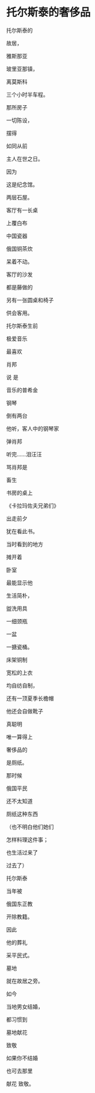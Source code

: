    

# 托尔斯泰的奢侈品

托尔斯泰的

故居，

雅斯那亚

玻里亚那镇，

离莫斯科

三个小时半车程。

那所房子

一切陈设，

摆得

如同从前

主人在世之日。

因为

这是纪念馆。

两层石屋。

客厅有一长桌

上覆白布

中国瓷器

俄国铜茶炊

呆着不动。

客厅的沙发

都是藤做的

另有一张圆桌和椅子

供会客用。

  

托尔斯泰生前

极爱音乐

最喜欢

肖邦

说 是

音乐的普希金

钢琴

倒有两台

他听，客人中的钢琴家

弹肖邦

听完……泪汪汪

骂肖邦是

畜生

  

书房的桌上

《卡拉玛佐夫兄弟们》

出走前夕

犹在看此书。

当时看到的地方

摊开着

  

卧室

最能显示他

生活简朴，

盥洗用具

一细颈瓶

一盆

一搪瓷桶。

床架铜制

宽松的上衣

均自纺自制，

还有一顶夏季长檐帽

他还会自做靴子

真聪明

  

唯一算得上

奢侈品的

是厕纸。

那时候

俄国平民

还不太知道

厕纸这种东西

（也不明白他们她们

怎样料理这件事；

也生活过来了

过去了）

托尔斯泰

当年被

俄国东正教

开除教籍。

因此

他的葬礼

采平民式。

墓地

就在故居之旁。

如今

当地男女结婚，

都习惯到

墓地献花

致敬

  

如果你不结婚

也可去那里

献花 致敬。